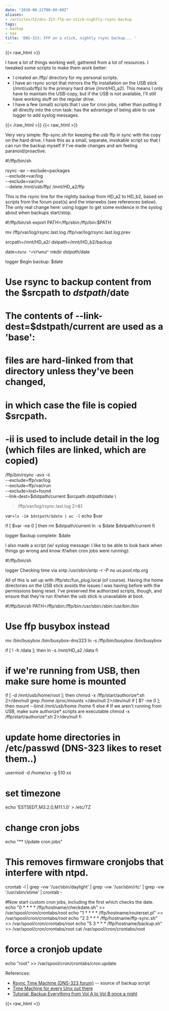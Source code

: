 ```yaml
---
date: "2010-08-21T00:00:00Z"
aliases:
- /articles/52/dns-323-ffp-on-stick-nightly-rsync-backup
tags:
- backup
- nas
title: 'DNS-323: FFP on a stick, nightly rsync backup... '
---
```

{{< raw_html >}}
<p>I have a lot of things working well, gathered from a lot of resources. I tweaked some scripts to make them work better:</p>
<ul>
<li>I created an /ffp/<hostname> directory for my personal scripts.</li>
<li>I have an rsync script that mirrors the ffp installation on the USB stick (/mnt/usb/ffp) to the primary hard drive (/mnt/HD_a2). This means I only have to maintain the USB-copy, but if the USB is not available, I'll still have working stuff on the regular drive.</li>
<li>I have a few (small) scripts that I use for cron jobs, rather than putting it all directly into the cron task: has the advantage of being able to use logger to add syslog messages.</li>
</ul>
{{< /raw_html >}}
<!--more-->
{{< raw_html >}}
<p>Very very simple: ffp-sync.sh for keeping the usb ffp in sync with the copy on the hard drive. I have this as a small, separate, invokable script so that I can run the backup myself if I've made changes and am feeling paranoid/proactive.</p>
<div class="code">#!/ffp/bin/sh

rsync -av --exclude=packages \
  --exclude=var/log \
  --exclude=var/run \
  --delete /mnt/usb/ffp/ /mnt/HD_a2/ffp
</div>

<p>This is the rsync line for the nightly backup from HD_a2 to HD_b2, based on scripts from the forum post(s) and the interwebs (see references below). The only real change here: using logger to get some evidence in the syslog about when backups start/stop.</p>

<div class="code">#!/ffp/bin/sh
export PATH=/ffp/sbin:/ffp/bin:$PATH

mv /ffp/var/log/rsync.last.log /ffp/var/log/rsync.last.log.prev

srcpath=/mnt/HD_a2/
dstpath=/mnt/HD_b2/backup

date=`date "+%Y%m%d"`
mkdir $dstpath/$date

logger Begin backup: $date

# Use rsync to backup content from the $srcpath to $dstpath/$date
# The contents of --link-dest=$dstpath/current are used as a 'base':
# files are hard-linked from that directory unless they've been changed,
# in which case the file is copied $srcpath.
# -ii is used to include detail in the log (which files are linked, which are copied)
/ffp/bin/rsync -avx -ii \
  --exclude=ffp/var/log \
  --exclude=ffp/var/run \
  --exclude=lost+found \
  --link-dest=$dstpath/current $srcpath $dstpath/$date \
> /ffp/var/log/rsync.last.log 2>&1

var=`ls -1A $dstpath/$date | wc -l`
echo $var

if [ $var -ne 0 ]
then
  rm $dstpath/current
  ln -s $date $dstpath/current
fi

logger Backup complete: $date
</div>

<p>
I also made a script (w/ syslog message: I like to be able to look back when things go wrong and know if/when cron jobs were running): </p>

<div class="code">#!/ffp/bin/sh

logger Checking time via sntp
/usr/sbin/sntp -r -P no us.pool.ntp.org
</div>

<p>
All of this is set up with /ffp/etc/fun_plug.local (of course). Having the home directories on the USB stick avoids the issues I was having before with the permissions being reset. I've preserved the authorized scripts, though, and ensure that they're run if/when the usb stick is unavailable at boot.</p>

<div class="code">#!/ffp/bin/sh
PATH=/ffp/sbin:/ffp/bin:/usr/sbin:/sbin:/usr/bin:/bin

# Use ffp busybox instead
mv /bin/busybox /bin/busybox-dns323
ln -s /ffp/bin/busybox /bin/busybox

if [ ! -h /data ]; then
    ln -s /mnt/HD_a2 /data
fi

# if we're running from USB, then make sure home is mounted
if [ -d /mnt/usb/home/root ]; then
    chmod -x /ffp/start/authorize*.sh 2>/dev/null
    grep /home /proc/mounts >/dev/null 2>/dev/null
    if [ $? -ne 0 ]; then
        mount --bind /mnt/usb/home /home
    fi
else
    # If we aren't running from USB, make sure authorize* scripts are executable
    chmod -x /ffp/start/authorize*.sh 2>/dev/null
fi

# update home directories in /etc/passwd (DNS-323 likes to reset them..)
usermod -d /home/xx -g 510 xx

# set timezone
echo 'EST5EDT,M3.2.0,M11.1.0' > /etc/TZ

# change cron jobs
echo "** Update cron jobs"

# This removes firmware cronjobs that interfere with ntpd.
crontab -l | grep -vw '/usr/sbin/daylight' | grep -vw '/usr/sbin/rtc' | grep -vw '/usr/sbin/stime' | crontab -

#Now start custom cron jobs, including the first which checks the date.
echo "0 * * * * /ffp/hostname/checkdate.sh" >> /var/spool/cron/crontabs/root
echo "1 * * * * /ffp/hostname/routerset.pl" >> /var/spool/cron/crontabs/root
echo "2 3 * * * /ffp/hostname/ffp-sync.sh"  >> /var/spool/cron/crontabs/root
echo "5 3 * * * /ffp/hostname/backup.sh"    >> /var/spool/cron/crontabs/root
cat /var/spool/cron/crontabs/root

# force a cronjob update
echo "root" >> /var/spool/cron/crontabs/cron.update
</div>

<p>References:
<ul>
<li><a href="http://forum.dsmg600.info/t2125-DNS-323-Rsync-Time-Machine!.html">Rsync Time Machine (DNS-323 forum)</a> -- source of backup script</li>
<li><a href="http://blog.interlinked.org/tutorials/rsync_time_machine.html">Time Machine for every Unix out there</a></li>
<li><a href="http://forum.dsmg600.info/viewtopic.php?id=1150">Tutorial: Backup Everything from Vol A to Vol B once a night</a></li>

</ul></p>
{{< raw_html >}}
